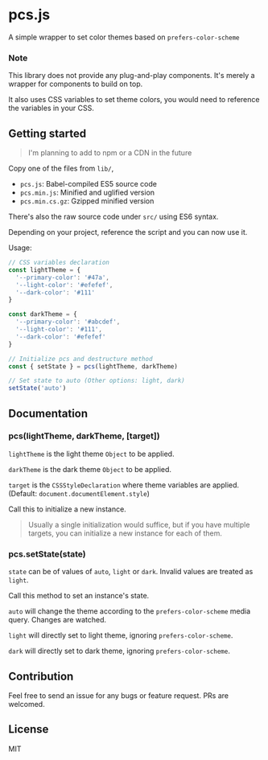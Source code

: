 # pcs.js

A simple wrapper to set color themes based on `prefers-color-scheme`

### Note

This library does not provide any plug-and-play components. It's merely a wrapper for components to build on top.

It also uses CSS variables to set theme colors, you would need to reference the variables in your CSS.

## Getting started

> I'm planning to add to npm or a CDN in the future

Copy one of the files from `lib/`,

* `pcs.js`: Babel-compiled ES5 source code
* `pcs.min.js`: Minified and uglified version
* `pcs.min.cs.gz`: Gzipped minified version

There's also the raw source code under `src/` using ES6 syntax.

Depending on your project, reference the script and you can now use it.

Usage:

```js
// CSS variables declaration
const lightTheme = {
  '--primary-color': '#47a',
  '--light-color': '#efefef',
  '--dark-color': '#111'
}

const darkTheme = {
  '--primary-color': '#abcdef',
  '--light-color': '#111',
  '--dark-color': '#efefef'
}

// Initialize pcs and destructure method
const { setState } = pcs(lightTheme, darkTheme)

// Set state to auto (Other options: light, dark)
setState('auto')
```

## Documentation

### pcs(lightTheme, darkTheme, [target])

`lightTheme` is the light theme `Object` to be applied.

`darkTheme` is the dark theme `Object` to be applied.

`target` is the `CSSStyleDeclaration` where theme variables are applied. (Default: `document.documentElement.style`)

Call this to initialize a new instance.

> Usually a single initialization would suffice, but if you have multiple targets, you can initialize a new instance for each of them.

### pcs.setState(state)

`state` can be of values of `auto`, `light` or `dark`. Invalid values are treated as `light`.

Call this method to set an instance's state.

`auto` will change the theme according to the `prefers-color-scheme` media query. Changes are watched.

`light` will directly set to light theme, ignoring `prefers-color-scheme`.

`dark` will directly set to dark theme, ignoring `prefers-color-scheme`.

## Contribution

Feel free to send an issue for any bugs or feature request. PRs are welcomed.

## License

MIT
